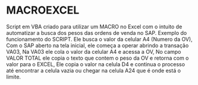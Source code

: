 # MACROEXCEL
Script em VBA criado para utilizar um MACRO no Excel com o intuito de automatizar a busca dos pesos das ordens de venda no SAP.
Exemplo do funcionamento do SCRIPT.
Ele busca o valor da celular A4 (Numero da OV),
Com o SAP aberto na tela inicial, ele começa a operar abrindo a transação VA03,
Na VA03 ele cola o valor da celular A4 e acessa a OV,
No campo VALOR TOTAL ele copia o texto que contem o peso da OV e retorna com o valor para o EXCEL,
Ele copia o valor na celula D4 e continua o processo até encontrar a celula vazia ou chegar na celula A24 que é onde está o limite.
